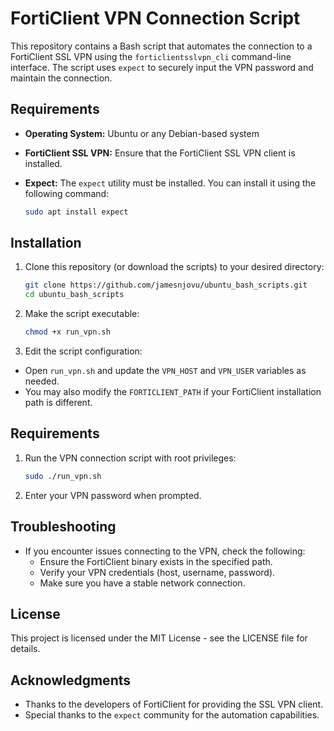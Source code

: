 # FortiClient VPN Connection Script

This repository contains a Bash script that automates the connection to a FortiClient SSL VPN using the `forticlientsslvpn_cli` command-line interface. The script uses `expect` to securely input the VPN password and maintain the connection.

## Requirements

- **Operating System:** Ubuntu or any Debian-based system
- **FortiClient SSL VPN:** Ensure that the FortiClient SSL VPN client is installed.
- **Expect:** The `expect` utility must be installed. You can install it using the following command:

  ```bash
  sudo apt install expect
  ```

## Installation
1. Clone this repository (or download the scripts) to your desired directory:
   ```bash
   git clone https://github.com/jamesnjovu/ubuntu_bash_scripts.git
   cd ubuntu_bash_scripts
   ```
2. Make the script executable:
   ```bash
   chmod +x run_vpn.sh
   ```
3. Edit the script configuration:
  - Open `run_vpn.sh` and update the `VPN_HOST` and `VPN_USER` variables as needed.
  - You may also modify the `FORTICLIENT_PATH` if your FortiClient installation path is different.

## Requirements
1. Run the VPN connection script with root privileges:
   ```bash
   sudo ./run_vpn.sh
   ```
2. Enter your VPN password when prompted.


## Troubleshooting
- If you encounter issues connecting to the VPN, check the following:
  - Ensure the FortiClient binary exists in the specified path.
  - Verify your VPN credentials (host, username, password).
  - Make sure you have a stable network connection.

## License
This project is licensed under the MIT License - see the LICENSE file for details.

## Acknowledgments
- Thanks to the developers of FortiClient for providing the SSL VPN client.
- Special thanks to the `expect` community for the automation capabilities.
